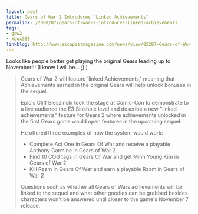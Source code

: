 ```yaml
---
layout: post
title: Gears of War 2 Introduces "Linked Achievements"
permalink: /2008/07/gears-of-war-2-introduces-linked-achievements
tags:
- gow2
- xbox360
linkblog: http://www.escapistmagazine.com/news/view/85287-Gears-of-War-2-Introduces-Linked-Achievements
---
```


Looks like people better get playing the original Gears leading up to November!!! (I know I will be... ;) )

> Gears of War 2 will feature 'linked Achievements,' meaning that Achievements earned in the original Gears
> will help unlock bonuses in the sequel.
>
> Epic's Cliff Bleszinski took the stage at Comic-Con to demonstrate to a live audience the E3 Sinkhole
> level and describe a new "linked achievements" feature for Gears 2 where achievements unlocked in the
> first Gears game would open features in the upcoming sequel.
>
> He offered three examples of how the system would work:
>
> * Complete Act One in Gears Of War and receive a playable Anthony Carmine in Gears of War 2
> * Find 10 COG tags in Gears Of War and get Minh Young Kim in Gears of War 2
> * Kill Raam in Gears Of War and earn a playable Raam in Gears of War 2
>
> Questions such as whether all Gears of Wars achievements will be linked to the sequel and what other
> goodies can be grabbed besides characters won't be answered until closer to the game's November 7
> release.
